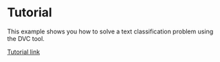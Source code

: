 # Tutorial

This example shows you how to solve a text classification problem using the DVC
tool.

[Tutorial link](https://blog.dataversioncontrol.com/data-version-control-tutorial-9146715eda46/)
